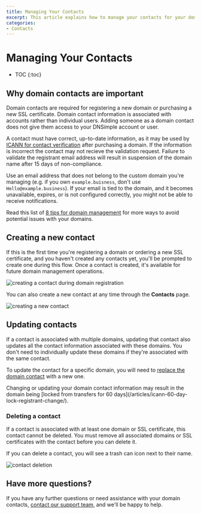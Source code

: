 ```yaml
---
title: Managing Your Contacts
excerpt: This article explains how to manage your contacts for your domains and SSL certificates.
categories:
- Contacts
---
```


# Managing Your Contacts

* TOC
{:toc}

## Why domain contacts are important

Domain contacts are required for registering a new domain or purchasing a new SSL certificate. Domain contact information is associated with accounts rather than individual users. Adding someone as a domain contact does not give them access to your DNSimple account or user.

A contact must have correct, up-to-date information, as it may be used by [ICANN for contact verification](/articles/icann-domain-validation/) after purchasing a domain. If the information is incorrect the contact  may not recieve the validation request. Failure to validate the registrant email address will result in suspension of the domain name after 15 days of non-compliance. 

Use an email address that does not belong to the custom domain you're managing (e.g. if you own `example.buisness`, don't use `Hello@example.business`). If your email is tied to the domain, and it becomes unavailable, expires, or is not configured correctly, you might not be able to receive notifications. 

Read this list of [8 tips for domain management](https://blog.dnsimple.com/2017/05/domain-management-tips/) for more ways to avoid potential issues with your domains.

## Creating a new contact

If this is the first time you're registering a domain or ordering a new SSL certificate, and you haven't created any contacts yet, you'll be prompted to create one during this flow. Once a contact is created, it's available for future domain management operations.

![creating a contact during domain registration](/files/contact-creation.png)

You can also create a new contact at any time through the **Contacts** page.

![creating a new contact](/files/change-contact-1.png)

## Updating contacts

If a contact is associated with multiple domains, updating that contact also updates all the contact information associated with these domains. You don't need to individually update these domains if they're associated with the same contact.

To update the contact for a specific domain, you will need to [replace the domain contact](/articles/changing-domain-contact/#replacing-a-domain-contact) with a new one.

<warning>
Changing or updating your domain contact information may result in the domain being [locked from transfers for 60 days](/articles/icann-60-day-lock-registrant-change/).
</warning>

### Deleting a contact

If a contact is associated with at least one domain or SSL certificate, this contact cannot be deleted. You must remove all associated domains or SSL certificates with the contact before you can delete it.

If you can delete a contact, you will see a trash can icon next to their name. 

![contact deletion](/files/contact-delete.png)

## Have more questions?

If you have any further questions or need assistance with your domain contacts, [contact our support team](https://dnsimple.com/contact), and we'll be happy to help.
